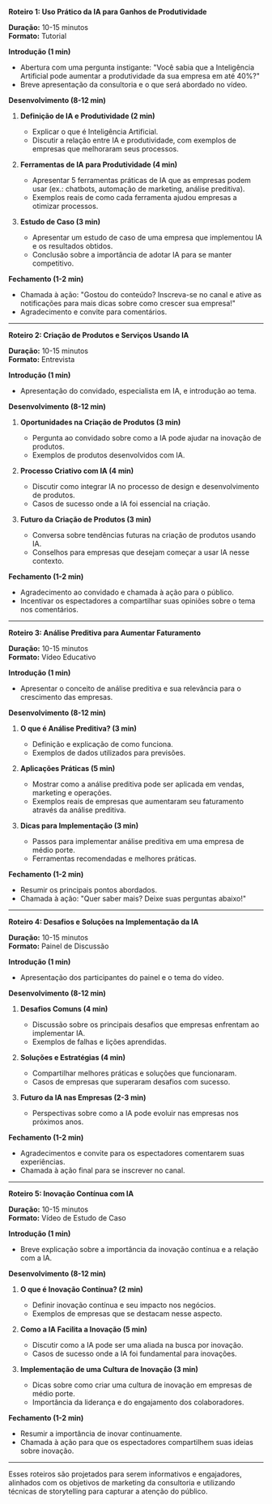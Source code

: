 **Roteiro 1: Uso Prático da IA para Ganhos de Produtividade**

**Duração:** 10-15 minutos  
**Formato:** Tutorial

**Introdução (1 min)**  
- Abertura com uma pergunta instigante: "Você sabia que a Inteligência Artificial pode aumentar a produtividade da sua empresa em até 40%?"  
- Breve apresentação da consultoria e o que será abordado no vídeo.

**Desenvolvimento (8-12 min)**  
1. **Definição de IA e Produtividade (2 min)**  
   - Explicar o que é Inteligência Artificial.  
   - Discutir a relação entre IA e produtividade, com exemplos de empresas que melhoraram seus processos.

2. **Ferramentas de IA para Produtividade (4 min)**  
   - Apresentar 5 ferramentas práticas de IA que as empresas podem usar (ex.: chatbots, automação de marketing, análise preditiva).  
   - Exemplos reais de como cada ferramenta ajudou empresas a otimizar processos.

3. **Estudo de Caso (3 min)**  
   - Apresentar um estudo de caso de uma empresa que implementou IA e os resultados obtidos.  
   - Conclusão sobre a importância de adotar IA para se manter competitivo.

**Fechamento (1-2 min)**  
- Chamada à ação: "Gostou do conteúdo? Inscreva-se no canal e ative as notificações para mais dicas sobre como crescer sua empresa!"  
- Agradecimento e convite para comentários.

---

**Roteiro 2: Criação de Produtos e Serviços Usando IA**

**Duração:** 10-15 minutos  
**Formato:** Entrevista

**Introdução (1 min)**  
- Apresentação do convidado, especialista em IA, e introdução ao tema.

**Desenvolvimento (8-12 min)**  
1. **Oportunidades na Criação de Produtos (3 min)**  
   - Pergunta ao convidado sobre como a IA pode ajudar na inovação de produtos.  
   - Exemplos de produtos desenvolvidos com IA.

2. **Processo Criativo com IA (4 min)**  
   - Discutir como integrar IA no processo de design e desenvolvimento de produtos.  
   - Casos de sucesso onde a IA foi essencial na criação.

3. **Futuro da Criação de Produtos (3 min)**  
   - Conversa sobre tendências futuras na criação de produtos usando IA.  
   - Conselhos para empresas que desejam começar a usar IA nesse contexto.

**Fechamento (1-2 min)**  
- Agradecimento ao convidado e chamada à ação para o público.  
- Incentivar os espectadores a compartilhar suas opiniões sobre o tema nos comentários.

---

**Roteiro 3: Análise Preditiva para Aumentar Faturamento**

**Duração:** 10-15 minutos  
**Formato:** Vídeo Educativo

**Introdução (1 min)**  
- Apresentar o conceito de análise preditiva e sua relevância para o crescimento das empresas.

**Desenvolvimento (8-12 min)**  
1. **O que é Análise Preditiva? (3 min)**  
   - Definição e explicação de como funciona.  
   - Exemplos de dados utilizados para previsões.

2. **Aplicações Práticas (5 min)**  
   - Mostrar como a análise preditiva pode ser aplicada em vendas, marketing e operações.  
   - Exemplos reais de empresas que aumentaram seu faturamento através da análise preditiva.

3. **Dicas para Implementação (3 min)**  
   - Passos para implementar análise preditiva em uma empresa de médio porte.  
   - Ferramentas recomendadas e melhores práticas.

**Fechamento (1-2 min)**  
- Resumir os principais pontos abordados.  
- Chamada à ação: "Quer saber mais? Deixe suas perguntas abaixo!"

---

**Roteiro 4: Desafios e Soluções na Implementação da IA**

**Duração:** 10-15 minutos  
**Formato:** Painel de Discussão

**Introdução (1 min)**  
- Apresentação dos participantes do painel e o tema do vídeo.

**Desenvolvimento (8-12 min)**  
1. **Desafios Comuns (4 min)**  
   - Discussão sobre os principais desafios que empresas enfrentam ao implementar IA.  
   - Exemplos de falhas e lições aprendidas.

2. **Soluções e Estratégias (4 min)**  
   - Compartilhar melhores práticas e soluções que funcionaram.  
   - Casos de empresas que superaram desafios com sucesso.

3. **Futuro da IA nas Empresas (2-3 min)**  
   - Perspectivas sobre como a IA pode evoluir nas empresas nos próximos anos.

**Fechamento (1-2 min)**  
- Agradecimentos e convite para os espectadores comentarem suas experiências.  
- Chamada à ação final para se inscrever no canal.

---

**Roteiro 5: Inovação Contínua com IA**

**Duração:** 10-15 minutos  
**Formato:** Vídeo de Estudo de Caso

**Introdução (1 min)**  
- Breve explicação sobre a importância da inovação contínua e a relação com a IA.

**Desenvolvimento (8-12 min)**  
1. **O que é Inovação Contínua? (2 min)**  
   - Definir inovação contínua e seu impacto nos negócios.  
   - Exemplos de empresas que se destacam nesse aspecto.

2. **Como a IA Facilita a Inovação (5 min)**  
   - Discutir como a IA pode ser uma aliada na busca por inovação.  
   - Casos de sucesso onde a IA foi fundamental para inovações.

3. **Implementação de uma Cultura de Inovação (3 min)**  
   - Dicas sobre como criar uma cultura de inovação em empresas de médio porte.  
   - Importância da liderança e do engajamento dos colaboradores.

**Fechamento (1-2 min)**  
- Resumir a importância de inovar continuamente.  
- Chamada à ação para que os espectadores compartilhem suas ideias sobre inovação.

--- 

Esses roteiros são projetados para serem informativos e engajadores, alinhados com os objetivos de marketing da consultoria e utilizando técnicas de storytelling para capturar a atenção do público.